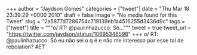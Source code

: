 
+++
author = "Jaydson Gomes"
categories = ["tweet"]
date = "Thu Mar 18 23:39:29 +0000 2010"
draft = false
image = "No media found for this Tweet"
slug = "2a5877d7286754c719139eb1a4516255d3436d9c"
tags = ["tweet"]
title = """o/ RT: @paulinhazucco: Só..."""
tweet = true
tweet_url = "https://twitter.com/jaydson/status/10695346598"
+++
o/ RT: @paulinhazucco: Só eu não sei o q é e não me interesso por esse tal de rebolation? #ET
